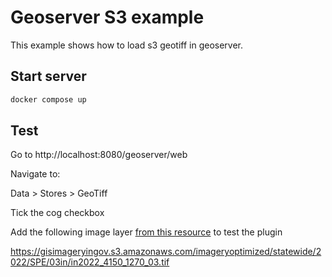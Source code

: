 # Geoserver S3 example
This example shows how to load s3 geotiff in geoserver.


## Start server
```bash
docker compose up
```

## Test


Go to http://localhost:8080/geoserver/web 

Navigate to:

Data > Stores > GeoTiff 

Tick the cog checkbox

Add the following image layer [from this resource](https://registry.opendata.aws/in-imagery/) to test the plugin

<!-- s3://gisimageryingov/imageryoptimized/statewide/2022/SPE/03in/in2022_4150_1270_03.tif?useAnon=true&awsRegion=us-east-2 -->

https://gisimageryingov.s3.amazonaws.com/imageryoptimized/statewide/2022/SPE/03in/in2022_4150_1270_03.tif




